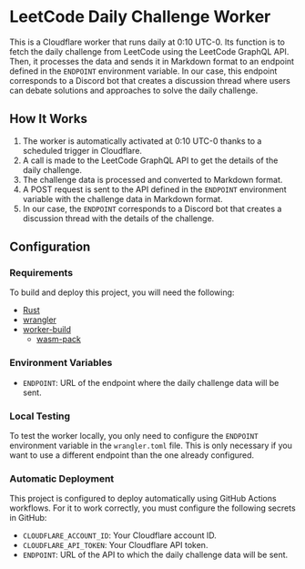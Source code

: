 # LeetCode Daily Challenge Worker

This is a Cloudflare worker that runs daily at 0:10 UTC-0. Its function is to fetch the daily challenge from LeetCode using the LeetCode GraphQL API. Then, it processes the data and sends it in Markdown format to an endpoint defined in the `ENDPOINT` environment variable. In our case, this endpoint corresponds to a Discord bot that creates a discussion thread where users can debate solutions and approaches to solve the daily challenge.

## How It Works

1. The worker is automatically activated at 0:10 UTC-0 thanks to a scheduled trigger in Cloudflare.
2. A call is made to the LeetCode GraphQL API to get the details of the daily challenge.
3. The challenge data is processed and converted to Markdown format.
4. A POST request is sent to the API defined in the `ENDPOINT` environment variable with the challenge data in Markdown format.
5. In our case, the `ENDPOINT` corresponds to a Discord bot that creates a discussion thread with the details of the challenge.

## Configuration

### Requirements

To build and deploy this project, you will need the following:

- [Rust](https://rust-lang.org)
- [wrangler](https://developers.cloudflare.com/workers/wrangler/install-and-update/)
- [worker-build](https://crates.io/crates/worker-build)
    - [wasm-pack](https://rustwasm.github.io/wasm-pack/)

### Environment Variables

- `ENDPOINT`: URL of the endpoint where the daily challenge data will be sent.

### Local Testing

To test the worker locally, you only need to configure the `ENDPOINT` environment variable in the `wrangler.toml` file. This is only necessary if you want to use a different endpoint than the one already configured.

### Automatic Deployment

This project is configured to deploy automatically using GitHub Actions workflows. For it to work correctly, you must configure the following secrets in GitHub:

- `CLOUDFLARE_ACCOUNT_ID`: Your Cloudflare account ID.
- `CLOUDFLARE_API_TOKEN`: Your Cloudflare API token.
- `ENDPOINT`: URL of the API to which the daily challenge data will be sent.

